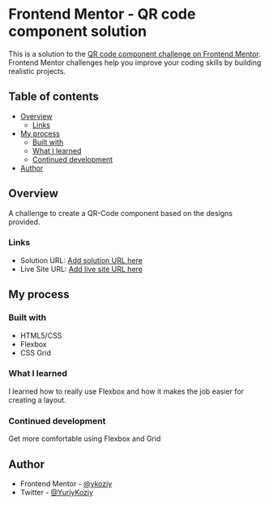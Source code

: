 # Frontend Mentor - QR code component solution

This is a solution to the [QR code component challenge on Frontend Mentor](https://www.frontendmentor.io/challenges/qr-code-component-iux_sIO_H). Frontend Mentor challenges help you improve your coding skills by building realistic projects.

## Table of contents

- [Overview](#overview)
  - [Links](#links)
- [My process](#my-process)
  - [Built with](#built-with)
  - [What I learned](#what-i-learned)
  - [Continued development](#continued-development)
- [Author](#author)

## Overview

A challenge to create a QR-Code component based on the designs provided.

### Links

- Solution URL: [Add solution URL here](https://your-solution-url.com)
- Live Site URL: [Add live site URL here](https://your-live-site-url.com)

## My process

### Built with

- HTML5/CSS
- Flexbox
- CSS Grid

### What I learned

I learned how to really use Flexbox and how it makes the job easier for creating a layout.

### Continued development

Get more comfortable using Flexbox and Grid

## Author

- Frontend Mentor - [@ykoziy](https://www.frontendmentor.io/profile/ykoziy)
- Twitter - [@YuriyKoziy](https://twitter.com/YuriyKoziy)
